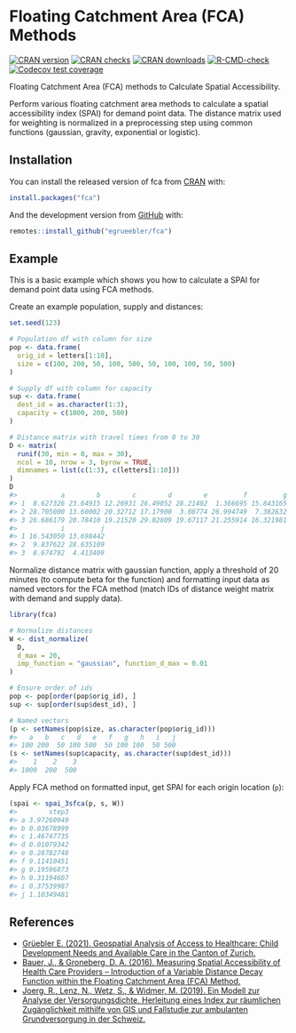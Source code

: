 
<!-- README.md is generated from README.Rmd. Please edit that file -->

# Floating Catchment Area (FCA) Methods

<!-- badges: start -->

[![CRAN
version](https://www.r-pkg.org/badges/version/fca)](https://CRAN.R-project.org/package=fca)
[![CRAN
checks](https://cranchecks.info/badges/worst/fca)](https://cran.r-project.org/web/checks/check_results_fca.html)
[![CRAN
downloads](https://cranlogs.r-pkg.org/badges/last-month/fca?color=brightgreen)](https://CRAN.R-project.org/package=fca)
[![R-CMD-check](https://github.com/egrueebler/fca/workflows/R-CMD-check/badge.svg)](https://github.com/egrueebler/fca/actions)
[![Codecov test
coverage](https://codecov.io/gh/egrueebler/fca/branch/main/graph/badge.svg)](https://app.codecov.io/gh/egrueebler/fca/branch/main)
<!-- badges: end -->

Floating Catchment Area (FCA) methods to Calculate Spatial
Accessibility.

Perform various floating catchment area methods to calculate a spatial
accessibility index (SPAI) for demand point data. The distance matrix
used for weighting is normalized in a preprocessing step using common
functions (gaussian, gravity, exponential or logistic).

## Installation

You can install the released version of fca from
[CRAN](https://CRAN.R-project.org/package=fca) with:

``` r
install.packages("fca")
```

And the development version from
[GitHub](https://github.com/egrueebler/fca) with:

``` r
remotes::install_github("egrueebler/fca")
```

## Example

This is a basic example which shows you how to calculate a SPAI for
demand point data using FCA methods.

Create an example population, supply and distances:

``` r
set.seed(123)

# Population df with column for size
pop <- data.frame(
  orig_id = letters[1:10],
  size = c(100, 200, 50, 100, 500, 50, 100, 100, 50, 500)
)

# Supply df with column for capacity
sup <- data.frame(
  dest_id = as.character(1:3),
  capacity = c(1000, 200, 500)
)

# Distance matrix with travel times from 0 to 30
D <- matrix(
  runif(30, min = 0, max = 30),
  ncol = 10, nrow = 3, byrow = TRUE,
  dimnames = list(c(1:3), c(letters[1:10]))
)
D
#>           a        b        c        d        e         f         g         h
#> 1  8.627326 23.64915 12.26931 26.49052 28.21402  1.366695 15.843165 26.772571
#> 2 28.705000 13.60002 20.32712 17.17900  3.08774 26.994749  7.382632  1.261786
#> 3 26.686179 20.78410 19.21520 29.82809 19.67117 21.255914 16.321981 17.824261
#>           i         j
#> 1 16.543050 13.698442
#> 2  9.837622 28.635109
#> 3  8.674792  4.413409
```

Normalize distance matrix with gaussian function, apply a threshold of
20 minutes (to compute beta for the function) and formatting input data
as named vectors for the FCA method (match IDs of distance weight matrix
with demand and supply data).

``` r
library(fca)

# Normalize distances
W <- dist_normalize(
  D,
  d_max = 20,
  imp_function = "gaussian", function_d_max = 0.01
)

# Ensure order of ids
pop <- pop[order(pop$orig_id), ]
sup <- sup[order(sup$dest_id), ]

# Named vectors
(p <- setNames(pop$size, as.character(pop$orig_id)))
#>   a   b   c   d   e   f   g   h   i   j 
#> 100 200  50 100 500  50 100 100  50 500
(s <- setNames(sup$capacity, as.character(sup$dest_id)))
#>    1    2    3 
#> 1000  200  500
```

Apply FCA method on formatted input, get SPAI for each origin location
(`p`):

``` r
(spai <- spai_3sfca(p, s, W))
#>        step3
#> a 3.97260949
#> b 0.03678999
#> c 1.46747735
#> d 0.01079342
#> e 0.28782748
#> f 9.11410451
#> g 0.19596873
#> h 0.31194607
#> i 0.37539987
#> j 1.10349481
```

## References

-   [Grüebler E. (2021). Geospatial Analysis of Access to Healthcare:
    Child Development Needs and Available Care in the Canton of
    Zurich.](https://lean-gate.geo.uzh.ch/prod/typo3conf/ext/qfq/Classes/Api/download.php/mastersThesis/833)
-   [Bauer, J., & Groneberg, D. A. (2016). Measuring Spatial
    Accessibility of Health Care Providers – Introduction of a Variable
    Distance Decay Function within the Floating Catchment Area (FCA)
    Method.](https://doi.org/10.1371/journal.pone.0159148)
-   [Joerg, R., Lenz, N., Wetz, S., & Widmer, M. (2019). Ein Modell zur
    Analyse der Versorgungsdichte. Herleitung eines Index zur räumlichen
    Zugänglichkeit mithilfe von GIS und Fallstudie zur ambulanten
    Grundversorgung in der
    Schweiz.](https://www.obsan.admin.ch/de/publikationen/2019-ein-modell-zur-analyse-der-versorgungsdichte)
